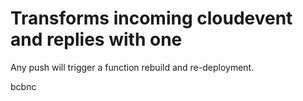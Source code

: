 # Transforms incoming cloudevent and replies with one

Any push will trigger a function rebuild and re-deployment.



bcbnc
